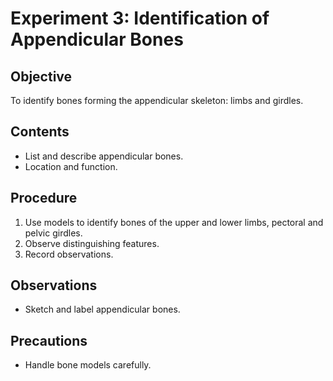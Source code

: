 # Experiment 3: Identification of Appendicular Bones

## Objective
To identify bones forming the appendicular skeleton: limbs and girdles.

## Contents
- List and describe appendicular bones.
- Location and function.

## Procedure
1. Use models to identify bones of the upper and lower limbs, pectoral and pelvic girdles.
2. Observe distinguishing features.
3. Record observations.

## Observations
- Sketch and label appendicular bones.

## Precautions
- Handle bone models carefully.